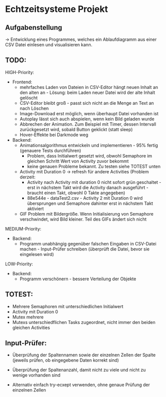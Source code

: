 # Echtzeitsysteme Projekt

## Aufgabenstellung
-> Entwicklung eines Programmes, welches ein Ablaufdiagramm aus einer CSV Datei einlesen und visualisieren kann.

## TODO:
HIGH-Priority:
* Frontend:
    * mehrfaches Laden von Dateien in CSV-Editor hängt neuen Inhalt an den alten an - Lösung: beim Laden neuer Datei wird der alte Inhalt gelöscht
    * CSV-Editor bleibt groß - passt sich nicht an die Menge an Text an nach Löschen
    * Image-Download erst möglich, wenn überhaupt Datei vorhanden ist
    * Autoplay lässt sich auch abspielen, wenn kein Bild geladen wurde
    * Abbrechen der Animation. Zum Beispiel mit Timer, dessen Intervall zurückgesetzt wird, sobald Button geklickt (statt sleep)
    * Hover-Effekte bei Darkmode weg
* Backend:
    * Animationsalgorithmus entwickeln und implementieren - 95% fertig (genauere Tests durchführen)
        * Problem, dass Initialwert gesetzt wird, obwohl Semaphore im gleichen Schritt Wert von Activity zuvor bekommt
        * keine genauen Probleme bekannt. Zu testen siehe TOTEST unten
    * Activity mit Duration 0 -> refresh für andere Activities (Problem derzeit: 
        * Activity nach Activity mit duration 0 nicht sofort grün geschaltet - erst in nächstem Takt wird die Activity danach ausgeführt - braucht einen Takt, obwohl 0 Takte angegeben)
        * 88e544e - dataTest2.csv - Activity 2 mit Duration 0 wird übersprungen und Semaphore dahinter erst in nächstem Takt aktiviert
    * GIF Problem mit Bildergröße. Wenn Initialisierung von Semaphore verschwindet, wird Bild kleiner. Teil des GIFs ändert sich nicht

MEDIUM-Priority:
* Backend:
    * Programm unabhängig gegenüber falschen Eingaben in CSV-Datei machen - Input-Prüfer schreiben (überprüft die Datei, bevor sie eingelesen wird)

LOW-Priority:
* Backend:
    * Programm verschönern - bessere Verteilung der Objekte

## TOTEST:
* Mehrere Semaphoren mit unterschiedlichen Initialwert
* Activity mit Duration 0
* Mutex mehrere
* Mutexs unterschiedflichen Tasks zugeordnet, nicht immer den beiden gleichen Activities

## Input-Prüfer:
* Überprüfung der Spaltennamen sowie der einzelnen Zellen der Spalte (jeweils prüfen, ob eingegebene Daten korrekt sind)
* Überprüfung der Spaltenanzahl, damit nicht zu viele und nicht zu wenige vorhanden sind

* Alternativ einfach try-ecxept verwenden, ohne genaue Prüfung der einzelnen Zellen
